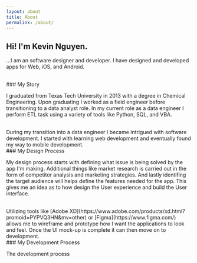 ```yaml
---
layout: about
title: About
permalink: /about/
---
```


## Hi! I'm Kevin Nguyen.

...I am an software designer and developer. I have designed and developed apps for Web, iOS, and Android.

<br/>
### My Story

I graduated from Texas Tech University in 2013 with a degree in Chemical Engineering. Upon graduating I worked as a field engineer before transitioning to a data analyst role. In my current role as a data engineer I perform ETL task using a variety of tools like Python, SQL, and VBA. 

<br/>
During my transition into a data engineer I became intrigued with software development. I started with learning web development and eventually found my way to mobile development.

<br/>
### My Design Process

My design process starts with defining what issue is being solved by the app I'm making. Additional things like market research is carried out in the form of competitor analysis and marketing strategies. And lastly identifing the target audience will helps define the features needed for the app. This gives me an idea as to how design the User experience and build the User interface.

<br/>
Utilizing tools like [Adobe XD](https://www.adobe.com/products/xd.html?promoid=PYPVQ3HN&mv=other) or [Figma](https://www.figma.com/) allows me to wireframe and prototype how I want the applications to look and feel. Once the UI mock-up is complete it can then move on to development.

<br/>
### My Development Process

The development process